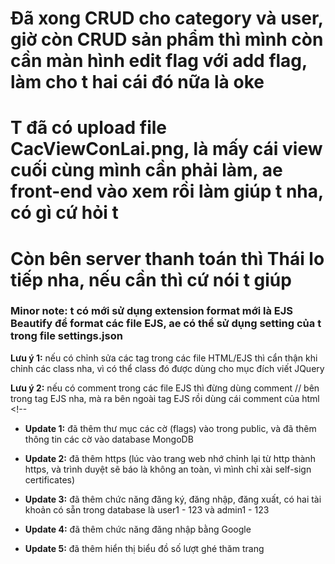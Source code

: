 # Đã xong CRUD cho category và user, giờ còn CRUD sản phẩm thì mình còn cần màn hình edit flag với add flag, làm cho t hai cái đó nữa là oke

# T đã có upload file CacViewConLai.png, là mấy cái view cuối cùng mình cần phải làm, ae front-end vào xem rồi làm giúp t nha, có gì cứ hỏi t

# Còn bên server thanh toán thì Thái lo tiếp nha, nếu cần thì cứ nói t giúp

### Minor note: t có mới sử dụng extension format mới là EJS Beautify để format các file EJS, ae có thể sử dụng setting của t trong file settings.json

**Lưu ý 1:** nếu có chỉnh sửa các tag trong các file HTML/EJS thì cẩn thận khi chỉnh các class nha, vì có thể class đó được dùng cho mục đích viết JQuery

**Lưu ý 2:** nếu có comment trong các file EJS thì đừng dùng comment // bên trong tag EJS nha, mà ra bên ngoài tag EJS rồi dùng cái comment của html <!--

- **Update 1:** đã thêm thư mục các cờ (flags) vào trong public, và đã thêm thông tin các cờ vào database MongoDB

- **Update 2:** đã thêm https (lúc vào trang web nhớ chỉnh lại từ http thành https, và trình duyệt sẽ báo là không an toàn, vì mình chỉ xài self-sign certificates)

- **Update 3:** đã thêm chức năng đăng ký, đăng nhập, đăng xuất, có hai tài khoản có sẵn trong database là user1 - 123 và admin1 - 123

- **Update 4:** đã thêm chức năng đăng nhập bằng Google

- **Update 5:** đã thêm hiển thị biểu đồ số lượt ghé thăm trang
